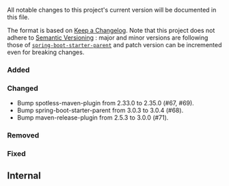 All notable changes to this project's current version will be documented in this file.

The format is based on [Keep a Changelog](https://keepachangelog.com/en/1.0.0/). Note that
this project does not adhere to [Semantic Versioning](https://semver.org/spec/v2.0.0.html)
: major and minor versions are following those of
[`spring-boot-starter-parent`](https://spring.io/projects/spring-boot) and patch version
can be incremented even for breaking changes.

### Added

### Changed

- Bump spotless-maven-plugin from 2.33.0 to 2.35.0 (#67, #69).
- Bump spring-boot-starter-parent from 3.0.3 to 3.0.4 (#68).
- Bump maven-release-plugin from 2.5.3 to 3.0.0 (#71).

### Removed

### Fixed

## Internal
